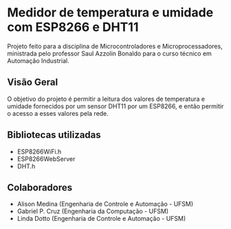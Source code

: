 # Medidor de temperatura e umidade com ESP8266 e DHT11

Projeto feito para a disciplina de Microcontroladores e Microprocessadores, ministrada pelo professor Saul Azzolin Bonaldo para o curso técnico em Automação Industrial.

## Visão Geral

O objetivo do projeto é permitir a leitura dos valores de temperatura e umidade fornecidos por um sensor DHT11 por um ESP8266, e então permitir o acesso a esses valores pela rede.

## Bibliotecas utilizadas

- ESP8266WiFi.h
- ESP8266WebServer
- DHT.h

## Colaboradores

- Alison Medina (Engenharia de Controle e Automação - UFSM)
- Gabriel P. Cruz (Engenharia da Computação - UFSM)
- Linda Dotto (Engenharia de Controle e Automação - UFSM)